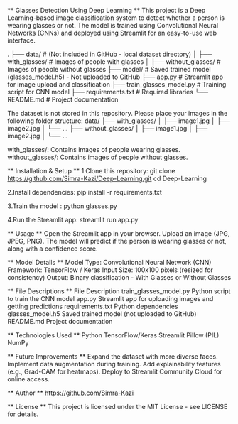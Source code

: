** Glasses Detection Using Deep Learning **
This project is a Deep Learning-based image classification system to detect whether a person is wearing glasses or not. The model is trained using Convolutional Neural Networks (CNNs) and deployed using Streamlit for an easy-to-use web interface.

.
├── data/                     # (Not included in GitHub - local dataset directory)
│   ├── with_glasses/         # Images of people with glasses
│   ├── without_glasses/      # Images of people without glasses
├── model/                     # Saved trained model (glasses_model.h5) - Not uploaded to GitHub
├── app.py                     # Streamlit app for image upload and classification
├── train_glasses_model.py     # Training script for CNN model
├── requirements.txt           # Required libraries
└── README.md                  # Project documentation

The dataset is not stored in this repository.
Please place your images in the following folder structure:
data/
├── with_glasses/
│   ├── image1.jpg
│   ├── image2.jpg
│   └── ...
├── without_glasses/
│   ├── image1.jpg
│   ├── image2.jpg
│   └── ...

with_glasses/: Contains images of people wearing glasses.
without_glasses/: Contains images of people without glasses.

** Installation & Setup **
1.Clone this repository:
git clone https://github.com/Simra-Kazi/Deep-Learning.git
cd Deep-Learning

2.Install dependencies:
pip install -r requirements.txt

3.Train the model :
python glasses.py

4.Run the Streamlit app:
streamlit run app.py

** Usage **
Open the Streamlit app in your browser.
Upload an image (JPG, JPEG, PNG).
The model will predict if the person is wearing glasses or not, along with a confidence score.

** Model Details **
Model Type: Convolutional Neural Network (CNN)
Framework: TensorFlow / Keras
Input Size: 100x100 pixels (resized for consistency)
Output: Binary classification - With Glasses or Without Glasses

** File Descriptions **
File                                 	Description
train_glasses_model.py	              Python script to train the CNN model
app.py	                              Streamlit app for uploading images and getting predictions
requirements.txt	                    Python dependencies
glasses_model.h5	                    Saved trained model (not uploaded to GitHub)
README.md	                            Project documentation

** Technologies Used **
Python
TensorFlow/Keras
Streamlit
Pillow (PIL)
NumPy

** Future Improvements **
Expand the dataset with more diverse faces.
Implement data augmentation during training.
Add explainability features (e.g., Grad-CAM for heatmaps).
Deploy to Streamlit Community Cloud for online access.

** Author **
https://github.com/Simra-Kazi

** License **
This project is licensed under the MIT License - see LICENSE for details.

